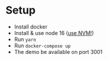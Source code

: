 # Setup

- Install docker
- Install & use node 16 ([use NVM!](https://github.com/nvm-sh/nvm))
- Run `yarn`
- Run `docker-compose up`
- The demo be available on port 3001
